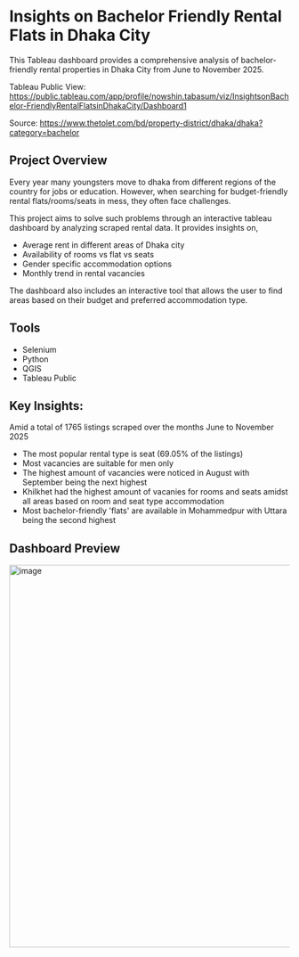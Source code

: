 # Insights on Bachelor Friendly Rental Flats in Dhaka City
This Tableau dashboard provides a comprehensive analysis of bachelor-friendly rental properties in Dhaka City from June to November 2025.

Tableau Public View: https://public.tableau.com/app/profile/nowshin.tabasum/viz/InsightsonBachelor-FriendlyRentalFlatsinDhakaCity/Dashboard1

Source: https://www.thetolet.com/bd/property-district/dhaka/dhaka?category=bachelor

## Project Overview
Every year many youngsters move to dhaka from different regions of the country for jobs or education. However, when searching for budget-friendly rental flats/rooms/seats in mess, they often face challenges. 

This project aims to solve such problems through an interactive tableau dashboard by analyzing scraped rental data. It provides insights on,
- Average rent in different areas of Dhaka city 
- Availability of rooms vs flat vs seats
- Gender specific accommodation options
- Monthly trend in rental vacancies

The dashboard also includes an interactive tool that allows the user to find areas based on their budget and preferred accommodation type.

## Tools
- Selenium
- Python
- QGIS 
- Tableau Public

## Key Insights:
Amid a total of 1765 listings scraped over the months June to November 2025
- The most popular rental type is seat (69.05% of the listings)
- Most vacancies are suitable for men only
- The highest amount of vacancies were noticed in August with September being the next highest 
- Khilkhet had the highest amount of vacanies for rooms and seats amidst all areas based on room and seat type accommodation
- Most bachelor-friendly 'flats' are available in Mohammedpur with Uttara being the second highest

## Dashboard Preview
<img width="1401" height="687" alt="image" src="https://github.com/user-attachments/assets/0d86af3a-6cc8-4555-8696-863af92159be" />








